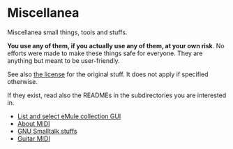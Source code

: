 # Miscellanea

Miscellanea small things, tools and stuffs.

**You use any of them, if you actually use any of them, at your own
risk**. No efforts were made to make these things safe for
everyone. They are anything but meant to be user-friendly.

See also [the license](LICENSE) for the original stuff. It does
not apply if specified otherwise.

If they exist, read also the READMEs in the subdirectories you are
interested in.

- [List and select eMule collection GUI](emulecollector/)
- [About MIDI](midi/)
- [GNU Smalltalk stuffs](gnusmalltalk/)
- [Guitar MIDI](guitarmidi/)




